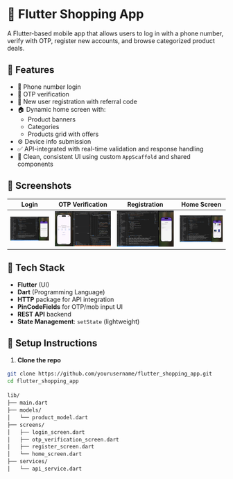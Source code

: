 # 📱 Flutter Shopping App

A Flutter-based mobile app that allows users to log in with a phone number, verify with OTP, register new accounts, and browse categorized product deals.

## 🚀 Features

- 📱 Phone number login
- 🔐 OTP verification
- 👤 New user registration with referral code
- 🏠 Dynamic home screen with:
  - Product banners
  - Categories
  - Products grid with offers
- ⚙️ Device info submission
- ✅ API-integrated with real-time validation and response handling
- 🎨 Clean, consistent UI using custom `AppScaffold` and shared components

## 📸 Screenshots

| Login | OTP Verification | Registration | Home Screen |
|-------|------------------|--------------|--------------|
| ![login](screenshots/login.png) | ![otp](screenshots/otp.png) | ![register](screenshots/register.png) | ![home](screenshots/home.png) |

## 🧱 Tech Stack

- **Flutter** (UI)
- **Dart** (Programming Language)
- **HTTP** package for API integration
- **PinCodeFields** for OTP/mob input UI
- **REST API** backend
- **State Management**: `setState` (lightweight)

## 🔧 Setup Instructions

1. **Clone the repo**
```bash
git clone https://github.com/yourusername/flutter_shopping_app.git
cd flutter_shopping_app

lib/
├── main.dart
├── models/
│   └── product_model.dart
├── screens/
│   ├── login_screen.dart
│   ├── otp_verification_screen.dart
│   ├── register_screen.dart
│   └── home_screen.dart
├── services/
│   └── api_service.dart

